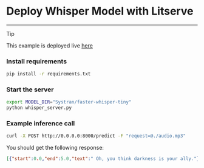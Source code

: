 # Deploy Whisper Model with Litserve

---

> [!tip]
> This example is deployed live [here](https://platform.live-demo.truefoundry.cloud/deployments/cmblzymv1ft4g01rj52b2cjkc?tab=pods)

###  Install requirements

```bash
pip install -r requirements.txt
```

### Start the server

```bash
export MODEL_DIR="Systran/faster-whisper-tiny"
python whisper_server.py
```

### Example inference call

```bash
curl -X POST http://0.0.0.0:8000/predict -F "request=@./audio.mp3"
```

You should get the following response:

```json
[{"start":0.0,"end":5.0,"text":" Oh, you think darkness is your ally."},{"start":5.0,"end":8.0,"text":" Are you merely adopted the dark?"},{"start":8.0,"end":11.0,"text":" I was born in it."},{"start":11.0,"end":14.0,"text":" More lit by it."},{"start":14.0,"end":17.0,"text":" I didn't see the light until I was already a man,"},{"start":17.0,"end":20.0,"text":" but then it was nothing to me but brightened."}]
```
